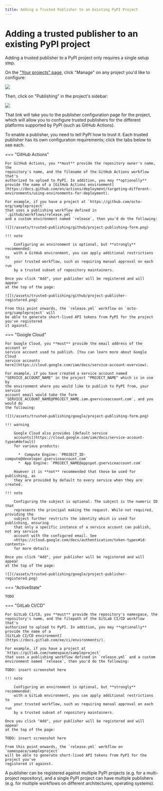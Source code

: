 ```yaml
---
title: Adding a Trusted Publisher to an Existing PyPI Project
---
```


# Adding a trusted publisher to an existing PyPI project

Adding a trusted publisher to a PyPI project only requires a single setup step.

On the ["Your projects" page](https://pypi.org/manage/projects/), click "Manage" on any project you'd like to
configure:

![](/assets/trusted-publishing/manage-link.png)

Then, click on "Publishing" in the project's sidebar:

![](/assets/trusted-publishing/project-publishing-link.png)

That link will take you to the publisher configuration page for the project,
which will allow you to configure trusted publishers for the different
platforms supported by PyPI (such as GitHub Actions).

To enable a publisher, you need to tell PyPI how to trust it. Each trusted
publisher has its own configuration requirements; click the tabs below to see
each.

=== "GitHub Actions"

    For GitHub Actions, you **must** provide the repository owner's name, the
    repository's name, and the filename of the GitHub Actions workflow that's
    authorized to upload to PyPI. In addition, you may **optionally**
    provide the name of a [GitHub Actions environment](https://docs.github.com/en/actions/deployment/targeting-different-environments/using-environments-for-deployment).

    For example, if you have a project at `https://github.com/octo-org/sampleproject`
    that uses a publishing workflow defined in `.github/workflows/release.yml`
    and a custom environment named `release`, then you'd do the following:

    ![](/assets/trusted-publishing/github/project-publishing-form.png)

    !!! note

        Configuring an environment is optional, but **strongly** recommended:
        with a GitHub environment, you can apply additional restrictions to
        your trusted workflow, such as requiring manual approval on each run
        by a trusted subset of repository maintainers.

    Once you click "Add", your publisher will be registered and will appear
    at the top of the page:

    ![](/assets/trusted-publishing/github/project-publisher-registered.png)

    From this point onwards, the `release.yml` workflow on `octo-org/sampleproject` will
    be able to generate short-lived API tokens from PyPI for the project you've registered
    it against.

=== "Google Cloud"

    For Google Cloud, you **must** provide the email address of the account or
    service account used to publish. [You can learn more about Google Cloud
    service accounts
    here](https://cloud.google.com/iam/docs/service-account-overview).

    For example, if you have created a service account named
    "SERVICE_ACCOUNT_NAME" in the project "PROJECT_NAME" which is in use by
    the environment where you would like to publish to PyPI from, your service
    account email would take the form
    `SERVICE_ACCOUNT_NAME@PROJECT_NAME.iam.gserviceaccount.com`, and you would do
    the following:

    ![](/assets/trusted-publishing/google/project-publishing-form.png)

    !!! warning

        Google Cloud also provides [default service
        accounts](https://cloud.google.com/iam/docs/service-account-types#default)
        for various products:

          *  Compute Engine: `PROJECT_ID-compute@developer.gserviceaccount.com`
          *  App Engine: `PROJECT_NAME@appspot.gserviceaccount.com`

        However it is **not** recommended that these be used for publishing, as
        they are provided by default to every service when they are created.

    !!! note

        Configuring the subject is optional. The subject is the numeric ID that
        represents the principal making the request. While not required, providing the
        subject further restricts the identity which is used for publishing, ensuring
        that only a specific instance of a service account can publish, not any service
        account with the configured email. See
        <https://cloud.google.com/docs/authentication/token-types#id-contents>
        for more details

    Once you click "Add", your publisher will be registered and will appear
    at the top of the page:

    ![](/assets/trusted-publishing/google/project-publisher-registered.png)

=== "ActiveState"

    TODO

=== "GitLab CI/CD"

    For GitLab CI/CD, you **must** provide the repository's namespace, the
    repository's name, and the filepath of the GitLab CI/CD workflow that's
    authorized to upload to PyPI. In addition, you may **optionally**
    provide the name of a
    [GitLab CI/CD environment](https://docs.gitlab.com/ee/ci/environments/).

    For example, if you have a project at `https://gitlab.com/namespace/sampleproject`
    that uses a publishing workflow defined in `release.yml` and a custom
    environment named `release`, then you'd do the following:

    TODO: insert screenshot here

    !!! note

        Configuring an environment is optional, but **strongly** recommended:
        with a GitLab environment, you can apply additional restrictions to
        your trusted workflow, such as requiring manual approval on each run
        by a trusted subset of repository maintainers.

    Once you click "Add", your publisher will be registered and will appear
    at the top of the page:

    TODO: insert screenshot here

    From this point onwards, the `release.yml` workflow on `namespace/sampleproject`
    will be able to generate short-lived API tokens from PyPI for the project you've
    registered it against.

A publisher can be registered against multiple PyPI projects (e.g. for a
multi-project repository), and a single PyPI project can have multiple
publishers (e.g. for multiple workflows on different architectures, operating
systems).
